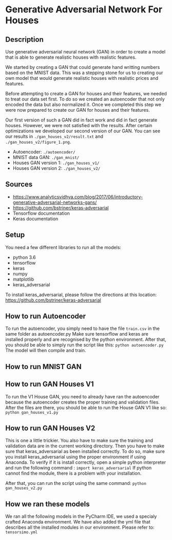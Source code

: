 # Generative Adversarial Network For Houses

## Description

Use generative adversarial neural network (GAN) in order to create a model that is able to generate realistic houses with realistic features.

We started by creating a GAN that could generate hand writting numbers based on the MNIST data. This was a stepping stone for us to creating our own model that would generate realistic houses with realistic prices and features.

Before attempting to create a GAN for houses and their features, we needed to treat our data set first. To do so we created an autoencoder that not only encoded the data but also normalized it. Once we completed this step we were now prepared to create our GAN for houses and their features.

Our first version of such a GAN did in fact work and did in fact generate houses. However, we were not satisfied with the results. After certain optimizations we developed our second version of our GAN. You can see our results in `./gan_houses_v2/result.txt` and `./gan_houses_v2/figure_1.png`.

* Autoencoder: `./autoencoder/`
* MNIST data GAN: `./gan_mnist/`
* Houses GAN version 1: `./gan_houses_v1/`
* Houses GAN version 2: `./gan_houses_v2/`

## Sources

* https://www.analyticsvidhya.com/blog/2017/06/introductory-generative-adversarial-networks-gans/
* https://github.com/bstriner/keras-adversarial
* Tensorflow documentation
* Keras documentation

## Setup
You need a few different libraries to run all the models:
* python 3.6
* tensorflow
* keras
* numpy
* matplotlib
* keras_adversarial

To install keras_adversarial, please follow the directions at this location: https://github.com/bstriner/keras-adversarial

## How to run Autoencoder
To run the autoencoder, you simply need to have the file `train.csv` in the same folder as autoencoder.py
Make sure tensorflow and keras are installed properly and are recognised by the python environment.
After that, you should be able to simply run the script like this:
`python autoencoder.py`
The model will then compile and train.

## How to run MNIST GAN

## How to run GAN Houses V1
To run the V1 House GAN, you need to already have ran the autoencoder because the autoencoder creates the proper training and validation files. After the files are there, you should be able to run the House GAN V1 like so:
`python gan_houses_v1.py`

## How to run GAN Houses V2
This is one a little trickier. You also have to make sure the training and validation data are in the current working directory. Then you have to make sure that keras_adversarial as been installed correctly. To do so, make sure you install keras_adversarial using the proper environment if using Anaconda. To verify if it is install correctly, open a simple python interpreter and run the following command :
`import keras_adversarial`
If python cannot find the module, there is a problem with your installation.

After that, you can run the script using the same command:
`python gan_houses_v2.py`

## How we ran these models
We ran all the following models in the PyCharm IDE, we used a specialy crafted Anaconda environment. 
We have also added the yml file that describes all the installed modules in our environment. Please refer to: 
`tensorsimo.yml`
